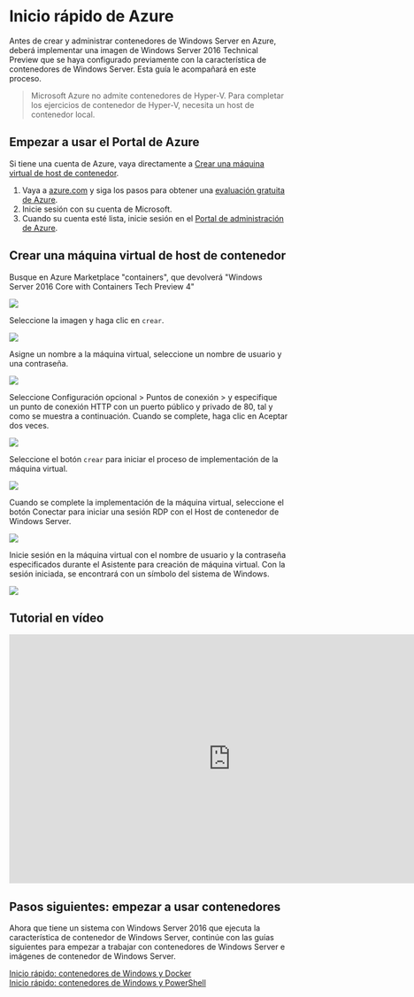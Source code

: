 



# Inicio rápido de Azure

Antes de crear y administrar contenedores de Windows Server en Azure, deberá implementar una imagen de Windows Server 2016 Technical Preview que se haya configurado previamente con la característica de contenedores de Windows Server. Esta guía le acompañará en este proceso.

> Microsoft Azure no admite contenedores de Hyper-V. Para completar los ejercicios de contenedor de Hyper-V, necesita un host de contenedor local.

## Empezar a usar el Portal de Azure

Si tiene una cuenta de Azure, vaya directamente a [Crear una máquina virtual de host de contenedor](#CreateacontainerhostVM).

1. Vaya a [azure.com](https://azure.com) y siga los pasos para obtener una [evaluación gratuita de Azure](https://azure.microsoft.com/en-us/pricing/free-trial/).
2. Inicie sesión con su cuenta de Microsoft.
3. Cuando su cuenta esté lista, inicie sesión en el [Portal de administración de Azure](https://portal.azure.com).

## Crear una máquina virtual de host de contenedor

Busque en Azure Marketplace "containers", que devolverá "Windows Server 2016 Core with Containers Tech Preview 4"

![](./media/newazure1.png)

Seleccione la imagen y haga clic en `crear`.

![](./media/tp41.png)

Asigne un nombre a la máquina virtual, seleccione un nombre de usuario y una contraseña.

![](media/newazure2.png)

Seleccione Configuración opcional > Puntos de conexión > y especifique un punto de conexión HTTP con un puerto público y privado de 80, tal y como se muestra a continuación. Cuando se complete, haga clic en Aceptar dos veces.

![](./media/newazure3.png)

Seleccione el botón `crear` para iniciar el proceso de implementación de la máquina virtual.

![](media/newazure2.png)

Cuando se complete la implementación de la máquina virtual, seleccione el botón Conectar para iniciar una sesión RDP con el Host de contenedor de Windows Server.

![](media/newazure6.png)

Inicie sesión en la máquina virtual con el nombre de usuario y la contraseña especificados durante el Asistente para creación de máquina virtual. Con la sesión iniciada, se encontrará con un símbolo del sistema de Windows.

![](media/newazure7.png)

## Tutorial en vídeo

<iframe src="https://channel9.msdn.com/Blogs/containers/Quick-Start-Configure-Windows-Server-Containers-in-Microsoft-Azure/player#ccLang=es" width="800" height="450"  allowFullScreen="true" frameBorder="0" scrolling="no"></iframe>


## Pasos siguientes: empezar a usar contenedores

Ahora que tiene un sistema con Windows Server 2016 que ejecuta la característica de contenedor de Windows Server, continúe con las guías siguientes para empezar a trabajar con contenedores de Windows Server e imágenes de contenedor de Windows Server.

[Inicio rápido: contenedores de Windows y Docker](./manage_docker.md)  
[Inicio rápido: contenedores de Windows y PowerShell](./manage_powershell.md)



<!--HONumber=Feb16_HO3-->
